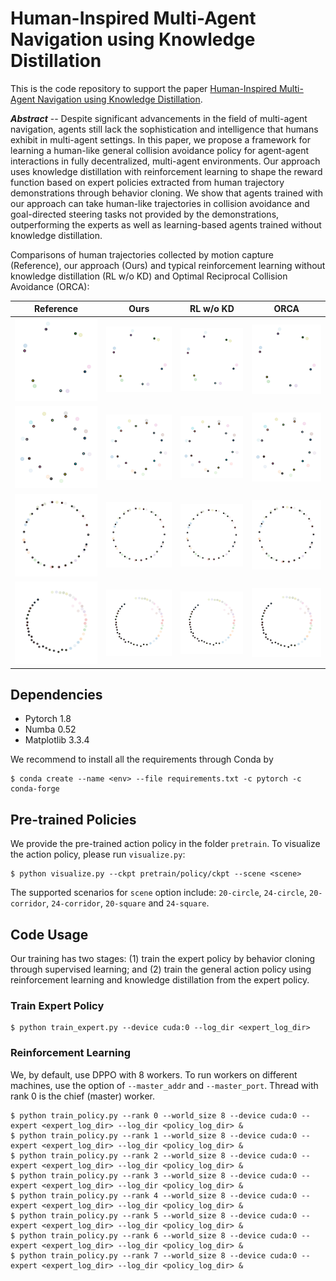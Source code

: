 # Human-Inspired Multi-Agent Navigation using Knowledge Distillation

This is the code repository to support the paper [Human-Inspired Multi-Agent Navigation using Knowledge Distillation](https://arxiv.org/abs/2103.10000).

_**Abstract**_ -- Despite significant advancements in the field of multi-agent navigation, agents still lack the sophistication and intelligence that humans exhibit in multi-agent settings. In this paper, we propose a framework for learning a human-like general collision avoidance policy for agent-agent interactions in fully decentralized, multi-agent environments. Our approach uses knowledge distillation with reinforcement learning to shape the reward function based on expert policies extracted from human trajectory demonstrations through behavior cloning. We show that agents trained with our approach can take human-like trajectories in collision avoidance and goal-directed steering tasks not provided by the demonstrations, outperforming the experts as well as learning-based agents trained without knowledge distillation. 

Comparisons of human trajectories collected by motion capture (Reference), our approach (Ours) and typical reinforcement learning without knowledge distillation (RL w/o KD) and Optimal Reciprocal Collision Avoidance (ORCA):

| Reference | Ours | RL w/o KD | ORCA |
|-----------|------|-----------|------|
| ![](gallery/c6_ref.gif) | ![](gallery/c6_ours.gif) | ![](gallery/c6_rl.gif) | ![](gallery/c6_orca.gif) |
| ![](gallery/c12_1_ref.gif) | ![](gallery/c12_1_ours.gif) | ![](gallery/c12_1_rl.gif) | ![](gallery/c12_1_orca.gif) |
| ![](gallery/c24_3_ref.gif) | ![](gallery/c24_3_ours.gif) | ![](gallery/c24_3_rl.gif) | ![](gallery/c24_3_orca.gif) |
| ![](gallery/c24_4_ref.gif) | ![](gallery/c24_4_ours.gif) | ![](gallery/c24_4_rl.gif) | ![](gallery/c24_4_orca.gif) |



## Dependencies

- Pytorch 1.8
- Numba 0.52
- Matplotlib 3.3.4

We recommend to install all the requirements through Conda by

    $ conda create --name <env> --file requirements.txt -c pytorch -c conda-forge


## Pre-trained Policies

We provide the pre-trained action policy in the folder `pretrain`. To visualize the action policy, please run `visualize.py`:

    $ python visualize.py --ckpt pretrain/policy/ckpt --scene <scene>

The supported scenarios for `scene` option include: `20-circle`, `24-circle`, `20-corridor`, `24-corridor`, `20-square` and `24-square`.


## Code Usage

Our training has two stages: (1) train the expert policy by behavior cloning through supervised learning; and (2) train the general action policy using reinforcement learning and knowledge distillation from the expert policy. 

### Train Expert Policy

    $ python train_expert.py --device cuda:0 --log_dir <expert_log_dir>

### Reinforcement Learning 

We, by default, use DPPO with 8 workers. To run workers on different machines, use the option of `--master_addr` and `--master_port`. Thread with rank 0 is the chief (master) worker.

    $ python train_policy.py --rank 0 --world_size 8 --device cuda:0 --expert <expert_log_dir> --log_dir <policy_log_dir> &
    $ python train_policy.py --rank 1 --world_size 8 --device cuda:0 --expert <expert_log_dir> --log_dir <policy_log_dir> &
    $ python train_policy.py --rank 2 --world_size 8 --device cuda:0 --expert <expert_log_dir> --log_dir <policy_log_dir> &
    $ python train_policy.py --rank 3 --world_size 8 --device cuda:0 --expert <expert_log_dir> --log_dir <policy_log_dir> &
    $ python train_policy.py --rank 4 --world_size 8 --device cuda:0 --expert <expert_log_dir> --log_dir <policy_log_dir> &
    $ python train_policy.py --rank 5 --world_size 8 --device cuda:0 --expert <expert_log_dir> --log_dir <policy_log_dir> &
    $ python train_policy.py --rank 6 --world_size 8 --device cuda:0 --expert <expert_log_dir> --log_dir <policy_log_dir> &
    $ python train_policy.py --rank 7 --world_size 8 --device cuda:0 --expert <expert_log_dir> --log_dir <policy_log_dir> &

